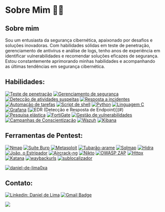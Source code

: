 # Sobre Mim 👨‍💻

## Sobre mim
Sou um entusiasta da segurança cibernética, apaixonado por desafios e soluções inovadoras. Com habilidades sólidas em teste de penetração, gerenciamento de antivírus e análise de logs, tenho anos de experiência em identificar vulnerabilidades e recomendar soluções eficazes de segurança. Estou constantemente aprimorando minhas habilidades e acompanhando as últimas tendências em segurança cibernética.

## Habilidades:

[![Teste de penetração](https://img.shields.io/badge/Teste_de_penetração-blue?style=for-the-badge)](#)
[![Gerenciamento de segurança](https://img.shields.io/badge/Gerenciamento_de_segurança-blue?style=for-the-badge)](#)
[![Detecção de atividades suspeitas](https://img.shields.io/badge/Detecção_de_atividades_suspeitas-blue?style=for-the-badge)](#)
[![Resposta a incidentes](https://img.shields.io/badge/Resposta_a_incidentes-blue?style=for-the-badge)](#)
[![Automação de tarefas](https://img.shields.io/badge/Automação_de_tarefas-blue?style=for-the-badge)](#)
[![Script de shell](https://img.shields.io/badge/Script_de_shell-blue?style=for-the-badge)](#)
[![Python](https://img.shields.io/badge/Python-blue?style=for-the-badge)](#)
[![Linguagem C](https://img.shields.io/badge/Linguagem_C-blue?style=for-the-badge)](#)
[![Grafana](https://img.shields.io/badge/Grafana-blue?style=for-the-badge)](#)
[![EDR (Detecção e Resposta de Endpoint)](https://img.shields.io/badge/EDR_(Detecção_e_Resposta_de_Endpoint)-blue?style=for-the-badge)](#)
[![Pesquisa elástica](https://img.shields.io/badge/Pesquisa_elástica-blue?style=for-the-badge)](#)
[![FortiGate](https://img.shields.io/badge/FortiGate-blue?style=for-the-badge)](#)
[![Gestão de vulnerabilidades](https://img.shields.io/badge/Gestão_de_vulnerabilidades-blue?style=for-the-badge)](#)
[![Campanhas de Conscientização](https://img.shields.io/badge/Campanhas_de_Conscientização-blue?style=for-the-badge)](#)
[![Wazuh](https://img.shields.io/badge/Wazuh-blue?style=for-the-badge)](#)
[![Kibana](https://img.shields.io/badge/Kibana-blue?style=for-the-badge)](#)

## Ferramentas de Pentest:

[![Nmap](https://img.shields.io/badge/Nmap-blue?style=for-the-badge)](#)
[![Suíte Burp](https://img.shields.io/badge/Suíte_Burp-blue?style=for-the-badge)](#)
[![Metasploit](https://img.shields.io/badge/Metasploit-blue?style=for-the-badge)](#)
[![Tubarão-arame](https://img.shields.io/badge/Tubarão_arame-blue?style=for-the-badge)](#)
[![Sqlmap](https://img.shields.io/badge/Sqlmap-blue?style=for-the-badge)](#)
[![Hidra](https://img.shields.io/badge/Hidra-blue?style=for-the-badge)](#)
[![João, o Estripador](https://img.shields.io/badge/João,_o_Estripador-blue?style=for-the-badge)](#)
[![Aircrack-ng](https://img.shields.io/badge/Aircrack_ng-blue?style=for-the-badge)](#)
[![Nikto](https://img.shields.io/badge/Nikto-blue?style=for-the-badge)](#)
[![OWASP ZAP](https://img.shields.io/badge/OWASP_ZAP-blue?style=for-the-badge)](#)
[![Httpx](https://img.shields.io/badge/Httpx-blue?style=for-the-badge)](#)
[![Katana](https://img.shields.io/badge/Katana-blue?style=for-the-badge)](#)
[![waybackurls](https://img.shields.io/badge/waybackurls-blue?style=for-the-badge)](#)
[![sublocalizador](https://img.shields.io/badge/sublocalizador-blue?style=for-the-badge)](#)


[![daniel-de-lima0xa](https://github-readme-stats.vercel.app/api?username=daniel-de-lima0xa&theme=tokyonight)](https://github.com/daniel-de-lima0xa/)

## Contato:

[![Linkedin: Daniel de Lima](https://img.shields.io/badge/-daniel--de--lima0x-blue?style=flat-square&logo=Linkedin&logoColor=white&link=https://www.linkedin.com/in/daniel-de-lima0xa/)](https://www.linkedin.com/in/daniel-de-lima0xa/)
[![Gmail Badge](https://img.shields.io/badge/-daniellima.prof@gmail.com-006bed?style=flat-square&logo=Gmail&logoColor=white&link=mailto:daniellima.prof@gmail.com)](mailto:daniellima.prof@gmail.com)

![](https://komarev.com/ghpvc/?username=igaaoo&color=006bed)

